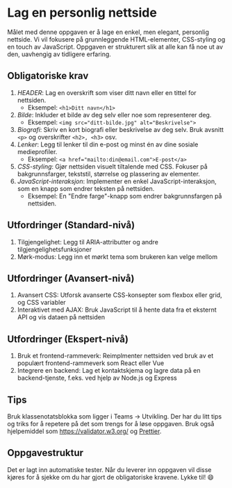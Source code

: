 # Lag en personlig nettside
Målet med denne oppgaven er å lage en enkel, men elegant, personlig nettside. Vi vil fokusere på grunnleggende HTML-elementer, CSS-styling og en touch av JavaScript. Oppgaven er strukturert slik at alle kan få noe ut av den, uavhengig av tidligere erfaring.

## Obligatoriske krav

1. _HEADER_: Lag en overskrift som viser ditt navn eller en tittel for nettsiden.
   * Eksempel: `<h1>Ditt navn</h1>`
2. _Bilde_: Inkluder et bilde av deg selv eller noe som representerer deg.
   * Eksempel: `<img src="ditt-bilde.jpg" alt="Beskrivelse">`
3. _Biografi_: Skriv en kort biografi eller beskrivelse av deg selv. Bruk avsnitt `<p>` og overskrifter `<h2>, <h3>` osv. 
4. _Lenker_: Legg til lenker til din e-post og minst én av dine sosiale medieprofiler.
   * Eksempel: `<a href="mailto:din@email.com">E-post</a>`
5. _CSS-styling_: Gjør nettsiden visuelt tiltalende med CSS. Fokuser på bakgrunnsfarger, tekststil, størrelse og plassering av elementer.
6. _JavaScript-interaksjon_: Implementer en enkel JavaScript-interaksjon, som en knapp som endrer teksten på nettsiden.
   * Eksempel: En "Endre farge"-knapp som endrer bakgrunnsfargen på nettsiden.

## Utfordringer (Standard-nivå)
1. Tilgjengelighet: Legg til ARIA-attributter og andre tilgjengelighetsfunksjoner
2. Mørk-modus: Legg inn et mørkt tema som brukeren kan velge mellom

## Utfordringer (Avansert-nivå)
1. Avansert CSS: Utforsk avanserte CSS-konsepter som flexbox eller grid, og CSS variabler
2. Interaktivet med AJAX: Bruk JavaScript til å hente data fra et eksternt API og vis dataen på nettsiden

## Utfordringer (Ekspert-nivå)
1. Bruk et frontend-rammeverk: Reimplmenter nettsiden ved bruk av et populært frontend-rammeverk som React eller Vue
2. Integrere en backend: Lag et kontaktskjema og lagre data på en backend-tjenste, f.eks. ved hjelp av Node.js og Express

## Tips
Bruk klassenotatsblokka som ligger i Teams -> Utvikling. Der har du litt tips og triks for å repetere på det som trengs for å løse oppgaven. Bruk også hjelpemiddel som https://validator.w3.org/ og [Prettier](https://marketplace.visualstudio.com/items?itemName=esbenp.prettier-vscode). 

## Oppgavestruktur

Det er lagt inn automatiske tester. Når du leverer inn oppgaven vil disse kjøres for å sjekke om du har gjort de obligatoriske kravene. Lykke til! 😄